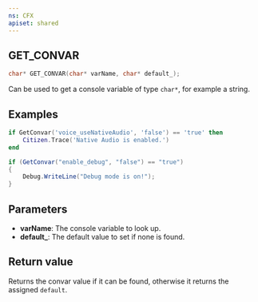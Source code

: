 ```yaml
---
ns: CFX
apiset: shared
---
```

## GET_CONVAR

```c
char* GET_CONVAR(char* varName, char* default_);
```

Can be used to get a console variable of type `char*`, for example a string.

## Examples
```lua
if GetConvar('voice_useNativeAudio', 'false') == 'true' then
    Citizen.Trace('Native Audio is enabled.')
end
```

```cs
if (GetConvar("enable_debug", "false") == "true") 
{
    Debug.WriteLine("Debug mode is on!");
}
```

## Parameters
* **varName**: The console variable to look up.
* **default_**: The default value to set if none is found.

## Return value
Returns the convar value if it can be found, otherwise it returns the assigned `default`.
